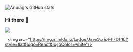 ![Anurag's GitHub stats](https://github-readme-stats.vercel.app/api?username=pdhruby&show_icons=true&theme=radical)

### Hi there 👋
<img src="https://img.shields.io/badge/Android-3DDC84?style=flat-square&logo=Android&logoColor=white"/>


  <img src="https://img.shields.io/badge/JavaScript-F7DF1E?style=flat&logo=React&logoColor=white"/>

<!--
**pdhruby/pdhruby** is a ✨ _special_ ✨ repository because its `README.md` (this file) appears on your GitHub profile.

Here are some ideas to get you started:

- 🔭 I’m currently working on ...
- 🌱 I’m currently learning ...
- 👯 I’m looking to collaborate on ...
- 🤔 I’m looking for help with ...
- 💬 Ask me about ...
- 📫 How to reach me: ...
- 😄 Pronouns: ...
- ⚡ Fun fact: ...
-->
